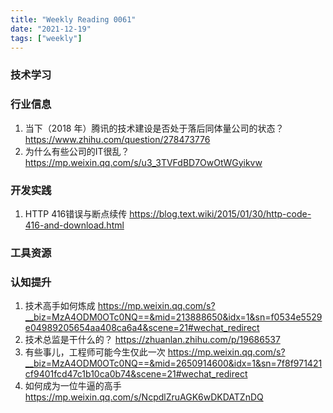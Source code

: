 ```yaml
---
title: "Weekly Reading 0061"
date: "2021-12-19"
tags: ["weekly"]
---
```


### 技术学习


### 行业信息
1. 当下（2018 年）腾讯的技术建设是否处于落后同体量公司的状态？ https://www.zhihu.com/question/278473776
2. 为什么有些公司的IT很乱？ https://mp.weixin.qq.com/s/u3_3TVFdBD7OwOtWGyikvw

### 开发实践
1. HTTP 416错误与断点续传 https://blog.text.wiki/2015/01/30/http-code-416-and-download.html

### 工具资源


### 认知提升
1. 技术高手如何炼成 https://mp.weixin.qq.com/s?__biz=MzA4ODM0OTc0NQ==&mid=213888650&idx=1&sn=f0534e5529e04989205654aa408ca6a4&scene=21#wechat_redirect
2. 技术总监是干什么的？ https://zhuanlan.zhihu.com/p/19686537
3. 有些事儿，工程师可能今生仅此一次 https://mp.weixin.qq.com/s?__biz=MzA4ODM0OTc0NQ==&mid=2650914600&idx=1&sn=7f8f971421cf9401fcd47c1b10ca0b74&scene=21#wechat_redirect
4. 如何成为一位牛逼的高手 https://mp.weixin.qq.com/s/NcpdlZruAGK6wDKDATZnDQ
